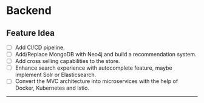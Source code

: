 # Backend

## Feature Idea

- [ ] Add CI/CD pipeline.
- [ ] Add/Replace MongoDB with Neo4j and build a recommendation system.
- [ ] Add cross selling capabilities to the store.
- [ ] Enhance search experience with autocomplete feature, maybe implement Solr or Elasticsearch.
- [ ] Convert the MVC architecture into microservices with the help of Docker, Kubernetes and Istio.

<hr/>
